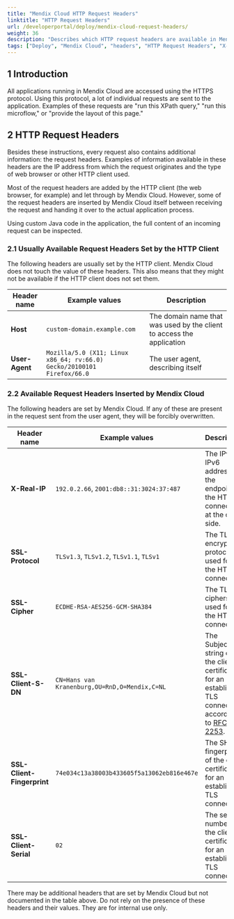 ```yaml
---
title: "Mendix Cloud HTTP Request Headers"
linktitle: "HTTP Request Headers"
url: /developerportal/deploy/mendix-cloud-request-headers/
weight: 36
description: "Describes which HTTP request headers are available in Mendix Cloud."
tags: ["Deploy", "Mendix Cloud", "headers", "HTTP Request Headers", "X-Real-IP", "SSL-Protocol", "SSL-Cipher", "SSL-Client-S-DN"]
---
```


## 1 Introduction

All applications running in Mendix Cloud are accessed using the HTTPS protocol. Using this protocol, a lot of individual requests are sent to the application. Examples of these requests are "run this XPath query," "run this microflow," or "provide the layout of this page."

## 2 HTTP Request Headers

Besides these instructions, every request also contains additional information: the request headers. Examples of information available in these headers are the IP address from which the request originates and the type of web browser or other HTTP client used.

Most of the request headers are added by the HTTP client (the web browser, for example) and let through by Mendix Cloud. However, some of the request headers are inserted by Mendix Cloud itself between receiving the request and handing it over to the actual application process.

Using custom Java code in the application, the full content of an incoming request can be inspected.

### 2.1 Usually Available Request Headers Set by the HTTP Client

The following headers are usually set by the HTTP client. Mendix Cloud does not touch the value of these headers. This also means that they might not be available if the HTTP client does not set them.

| Header name                                 | Example values                                             | Description |
| ------------------------------------------- | ------------------------------------------------------------ | ------------------------------------------------------------ |
| **Host**                                    | `custom-domain.example.com`                                  | The domain name that was used by the client to access the application |
| **User-Agent**                              | `Mozilla/5.0 (X11; Linux x86_64; rv:66.0) Gecko/20100101 Firefox/66.0` | The user agent, describing itself |

### 2.2 Available Request Headers Inserted by Mendix Cloud

The following headers are set by Mendix Cloud. If any of these are present in the request sent from the user agent, they will be forcibly overwritten.

| Header name                                 | Example values                                             | Description
| ------------------------------------------- | ------------------------------------------------------------ | ------------------------------------------------------------ |
| **X-Real-IP**                               | `192.0.2.66`, `2001:db8::31:3024:37:487`                     | The IPv4 or IPv6 address of the endpoint of the HTTP connection at the client side. |
| **SSL-Protocol**                            | `TLSv1.3`, `TLSv1.2`, `TLSv1.1`, `TLSv1`                     | The TLS encryption protocol used for the HTTPS connection. |
| **SSL-Cipher**                              | `ECDHE-RSA-AES256-GCM-SHA384`                                | The TLS ciphers used for the HTTPS connection. |
| **SSL-Client-S-DN**                         | `CN=Hans van Kranenburg,OU=RnD,O=Mendix,C=NL`                | The Subject DN string of the client certificate for an established TLS connection according to [RFC 2253](https://tools.ietf.org/html/rfc2253). |
| **SSL-Client-Fingerprint**                  | `74e034c13a38003b433605f5a13062eb816e467e`                   | The SHA1 fingerprint of the client certificate for an established TLS connection. |
| **SSL-Client-Serial**                       | `02`                                                         | The serial number of the client certificate for an established TLS connection. |

There may be additional headers that are set by Mendix Cloud but not documented in the table above. Do not rely on the presence of these headers and their values. They are for internal use only.
